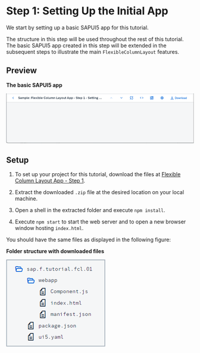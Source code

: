 <!-- loio59b772bfac5241b89c16b12395c1116c -->

# Step 1: Setting Up the Initial App

We start by setting up a basic SAPUI5 app for this tutorial.

The structure in this step will be used throughout the rest of this tutorial. The basic SAPUI5 app created in this step will be extended in the subsequent steps to illustrate the main `FlexibleColumnLayout` features.



<a name="loio59b772bfac5241b89c16b12395c1116c__section_ed2_4dd_lbb"/>

## Preview

  
  
**The basic SAPUI5 app**

![](images/Basic_UI5_App_Fiori_2_0_Tutorial_613be5a.png "The basic SAPUI5 app")



<a name="loio59b772bfac5241b89c16b12395c1116c__section_cnf_d4b_l4b"/>

## Setup

1.  To set up your project for this tutorial, download the files at [Flexible Column Layout App - Step 1](https://ui5.sap.com/#/entity/sap.f.tutorial.fcl/sample/sap.f.tutorial.fcl.01).

2.  Extract the downloaded `.zip` file at the desired location on your local machine.
3.  Open a shell in the extracted folder and execute `npm install`.
4.  Execute `npm start` to start the web server and to open a new browser window hosting `index.html`.

You should have the same files as displayed in the following figure:

  
  
**Folder structure with downloaded files**

![](images/Initial_File_Structure_Fiori_2_0_Tutorial_bc4395b.png "Folder structure with downloaded files")

